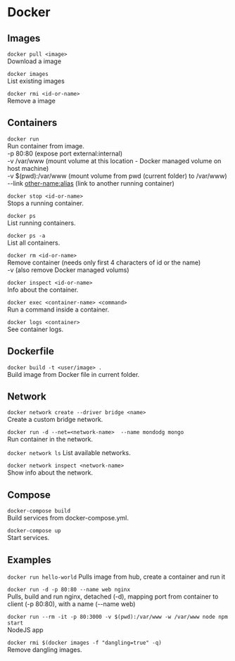 # Docker

## Images

`docker pull <image>`  
Download a image

`docker images`  
List existing images

`docker rmi <id-or-name>`  
Remove a image

## Containers

`docker run`  
Run container from image.  
  -p 80:80 (expose port external:internal)  
  -v /var/www (mount volume at this location - Docker managed volume on host machine)  
  -v $(pwd):/var/www (mount volume from pwd (current folder) to /var/www)  
  --link <other-name:alias> (link to another running container)  

`docker stop <id-or-name>`  
Stops a running container.

`docker ps`  
List running containers.

`docker ps -a`  
List all containers.

`docker rm <id-or-name>`  
Remove container (needs only first 4 characters of id or the name)  
  -v (also remove Docker managed volums)  

`docker inspect <id-or-name>`  
Info about the container.

`docker exec <container-name> <command>`  
Run a command inside a container.

`docker logs <container>`  
See container logs.

## Dockerfile

`docker build -t <user/image> .`  
Build image from Docker file in current folder.

## Network

`docker network create --driver bridge <name>`  
Create a custom bridge network.

`docker run -d --net=<network-name>  --name mondodg mongo`  
Run container in the network.

`docker network ls` 
List available networks.

`docker network inspect <network-name>`  
Show info about the network.

## Compose

`docker-compose build`  
Build services from docker-compose.yml.  

`docker-compose up`  
Start services.  

## Examples

`docker run hello-world`
Pulls image from hub, create a container and run it

`docker run -d -p 80:80 --name web nginx`  
Pulls, build and run nginx, detached (-d), mapping port from container to client (-p 80:80), with a name (--name web)

`docker run --rm -it -p 80:3000 -v $(pwd):/var/www -w /var/www node npm start`  
NodeJS app

`docker rmi $(docker images -f "dangling=true" -q)`  
Remove dangling images.
